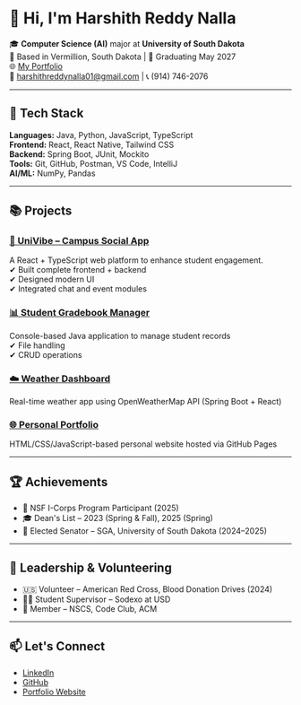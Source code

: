 # 👋 Hi, I'm Harshith Reddy Nalla

🎓 **Computer Science (AI)** major at **University of South Dakota**  
📍 Based in Vermillion, South Dakota | 📅 Graduating May 2027  
🌐 [My Portfolio](https://harshith-s-portfolio.vercel.app/)  
📧 harshithreddynalla01@gmail.com | 📞 (914) 746-2076  

---

## 🚀 Tech Stack

**Languages:** Java, Python, JavaScript, TypeScript  
**Frontend:** React, React Native, Tailwind CSS  
**Backend:** Spring Boot, JUnit, Mockito  
**Tools:** Git, GitHub, Postman, VS Code, IntelliJ  
**AI/ML:** NumPy, Pandas

---

## 📚 Projects

### [🔗 UniVibe – Campus Social App](https://github.com/HarshithReddy01/UniVibe)
A React + TypeScript web platform to enhance student engagement.  
✔ Built complete frontend + backend  
✔ Designed modern UI  
✔ Integrated chat and event modules

### [📊 Student Gradebook Manager](https://github.com/HarshithReddy01/Student-Gradebook-Manager)
Console-based Java application to manage student records  
✔ File handling  
✔ CRUD operations

### [☁️ Weather Dashboard](https://github.com/HarshithReddy01/WeatherApplication)
Real-time weather app using OpenWeatherMap API (Spring Boot + React)

### [🌐 Personal Portfolio](https://harshith-s-portfolio.vercel.app/)
HTML/CSS/JavaScript-based personal website hosted via GitHub Pages

---

## 🏆 Achievements

- 🧪 NSF I-Corps Program Participant (2025)
- 🎓 Dean's List – 2023 (Spring & Fall), 2025 (Spring)
- 🧠 Elected Senator – SGA, University of South Dakota (2024–2025)

---

## 🤝 Leadership & Volunteering

- 🇺🇸 Volunteer – American Red Cross, Blood Donation Drives (2024)
- 👨‍💼 Student Supervisor – Sodexo at USD
- 👥 Member – NSCS, Code Club, ACM

---

## 📫 Let's Connect

- [LinkedIn](https://www.linkedin.com/in/harshith-reddy-nalla-6005012ab/)
- [GitHub](https://github.com/HarshithReddy01)
- [Portfolio Website](https://harshith-s-portfolio.vercel.app/)
